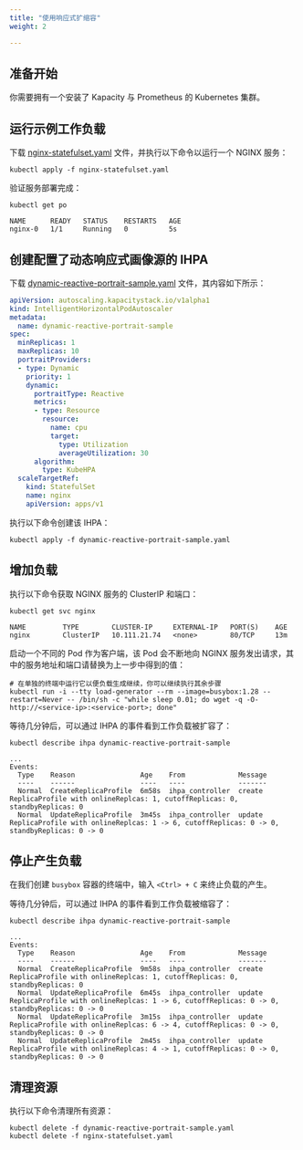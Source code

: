 ```yaml
---
title: "使用响应式扩缩容"
weight: 2

---
```


## 准备开始

你需要拥有一个安装了 Kapacity 与 Prometheus 的 Kubernetes 集群。

## 运行示例工作负载

下载 [nginx-statefulset.yaml](/examples/workload/nginx-statefulset.yaml) 文件，并执行以下命令以运行一个 NGINX 服务：

```shell
kubectl apply -f nginx-statefulset.yaml
```

验证服务部署完成：

```shell
kubectl get po
```

```
NAME      READY   STATUS    RESTARTS   AGE
nginx-0   1/1     Running   0          5s
```

## 创建配置了动态响应式画像源的 IHPA

下载 [dynamic-reactive-portrait-sample.yaml](/examples/ihpa/dynamic-reactive-portrait-sample.yaml) 文件，其内容如下所示：

```yaml
apiVersion: autoscaling.kapacitystack.io/v1alpha1
kind: IntelligentHorizontalPodAutoscaler
metadata:
  name: dynamic-reactive-portrait-sample
spec:
  minReplicas: 1
  maxReplicas: 10
  portraitProviders:
  - type: Dynamic
    priority: 1
    dynamic:
      portraitType: Reactive
      metrics:
      - type: Resource
        resource:
          name: cpu
          target:
            type: Utilization
            averageUtilization: 30
      algorithm:
        type: KubeHPA
  scaleTargetRef:
    kind: StatefulSet
    name: nginx
    apiVersion: apps/v1
```

执行以下命令创建该 IHPA：

```shell
kubectl apply -f dynamic-reactive-portrait-sample.yaml
```

## 增加负载

执行以下命令获取 NGINX 服务的 ClusterIP 和端口：

```shell
kubectl get svc nginx
```

```
NAME         TYPE        CLUSTER-IP     EXTERNAL-IP   PORT(S)    AGE
nginx        ClusterIP   10.111.21.74   <none>        80/TCP     13m
```

启动一个不同的 Pod 作为客户端，该 Pod 会不断地向 NGINX 服务发出请求，其中的服务地址和端口请替换为上一步中得到的值：

```shell
# 在单独的终端中运行它以便负载生成继续，你可以继续执行其余步骤
kubectl run -i --tty load-generator --rm --image=busybox:1.28 --restart=Never -- /bin/sh -c "while sleep 0.01; do wget -q -O- http://<service-ip>:<service-port>; done"
```

等待几分钟后，可以通过 IHPA 的事件看到工作负载被扩容了：

```shell
kubectl describe ihpa dynamic-reactive-portrait-sample
```

```
...
Events:
  Type    Reason                Age    From             Message
  ----    ------                ----   ----             -------
  Normal  CreateReplicaProfile  6m58s  ihpa_controller  create ReplicaProfile with onlineReplcas: 1, cutoffReplicas: 0, standbyReplicas: 0
  Normal  UpdateReplicaProfile  3m45s  ihpa_controller  update ReplicaProfile with onlineReplcas: 1 -> 6, cutoffReplicas: 0 -> 0, standbyReplicas: 0 -> 0
```

## 停止产生负载

在我们创建 `busybox` 容器的终端中，输入 `<Ctrl> + C` 来终止负载的产生。

等待几分钟后，可以通过 IHPA 的事件看到工作负载被缩容了：

```shell
kubectl describe ihpa dynamic-reactive-portrait-sample
```

```
...
Events:
  Type    Reason                Age    From             Message
  ----    ------                ----   ----             -------
  Normal  CreateReplicaProfile  9m58s  ihpa_controller  create ReplicaProfile with onlineReplcas: 1, cutoffReplicas: 0, standbyReplicas: 0
  Normal  UpdateReplicaProfile  6m45s  ihpa_controller  update ReplicaProfile with onlineReplcas: 1 -> 6, cutoffReplicas: 0 -> 0, standbyReplicas: 0 -> 0
  Normal  UpdateReplicaProfile  3m15s  ihpa_controller  update ReplicaProfile with onlineReplcas: 6 -> 4, cutoffReplicas: 0 -> 0, standbyReplicas: 0 -> 0
  Normal  UpdateReplicaProfile  2m45s  ihpa_controller  update ReplicaProfile with onlineReplcas: 4 -> 1, cutoffReplicas: 0 -> 0, standbyReplicas: 0 -> 0
```

## 清理资源

执行以下命令清理所有资源：

```shell
kubectl delete -f dynamic-reactive-portrait-sample.yaml 
kubectl delete -f nginx-statefulset.yaml 
```
